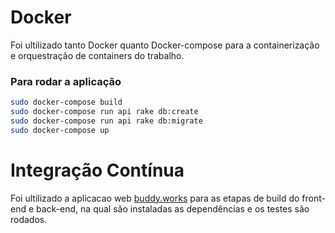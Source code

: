 # Docker

Foi ultilizado tanto Docker quanto Docker-compose para a containerização e orquestração de containers do trabalho.

### Para rodar a aplicação

```bash
sudo docker-compose build
sudo docker-compose run api rake db:create
sudo docker-compose run api rake db:migrate
sudo docker-compose up
```

# Integração Contínua

Foi ultilizado a aplicacao web [buddy.works](https://app.buddy.works/) para as etapas de build do front-end e
back-end, na qual são instaladas as dependências e os testes são rodados.
